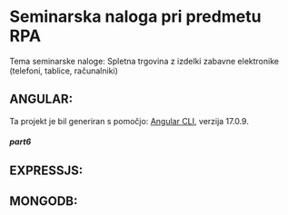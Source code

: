 # Seminarska naloga pri predmetu RPA
Tema seminarske naloge: Spletna trgovina z izdelki zabavne elektronike (telefoni, tablice, računalniki)

## ANGULAR:

Ta projekt je bil generiran s pomočjo: [Angular CLI](https://github.com/angular/angular-cli), verzija 17.0.9.

##### part6

## EXPRESSJS:

## MONGODB:
